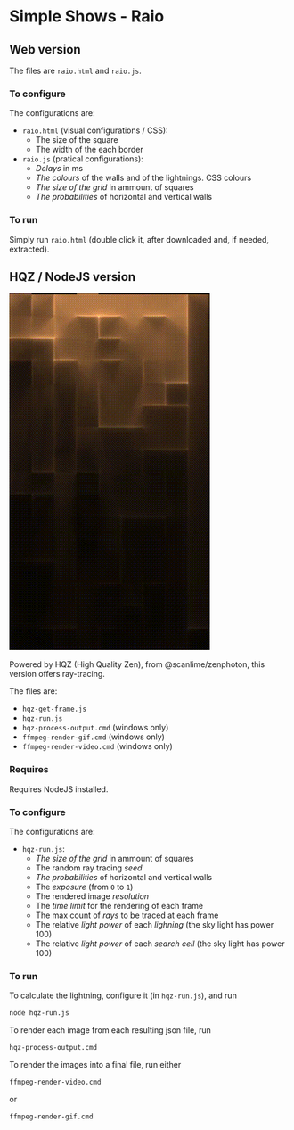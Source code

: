 # Simple Shows - Raio

## Web version

The files are `raio.html` and `raio.js`.

### To configure

The configurations are:

+ `raio.html` (visual configurations / CSS):
  + The size of the square
  + The width of the each border
+ `raio.js` (pratical configurations):
  + *Delays* in ms
  + *The colours* of the walls and of the lightnings. CSS colours
  + *The size of the grid* in ammount of squares
  + *The probabilities* of horizontal and vertical walls

### To run

Simply run `raio.html` (double click it, after downloaded and, if needed, extracted).

## HQZ / NodeJS version

![GIF of the rendered version](saida-5.gif)

Powered by HQZ (High Quality Zen), from @scanlime/zenphoton, this version offers ray-tracing.

The files are:

+ `hqz-get-frame.js`
+ `hqz-run.js`
+ `hqz-process-output.cmd` (windows only)
+ `ffmpeg-render-gif.cmd` (windows only)
+ `ffmpeg-render-video.cmd` (windows only)

### Requires

Requires NodeJS installed.

### To configure

The configurations are:

+ `hqz-run.js`:
  + *The size of the grid* in ammount of squares
  + The random ray tracing *seed*
  + *The probabilities* of horizontal and vertical walls
  + The *exposure* (from `0` to `1`)
  + The rendered image *resolution*
  + The *time limit* for the rendering of each frame
  + The max count of *rays* to be traced at each frame
  + The relative *light power* of each *lighning* (the sky light has power 100)
  + The relative *light power* of each *search cell* (the sky light has power 100)

### To run

To calculate the lightning, configure it (in `hqz-run.js`), and run

```sh
node hqz-run.js
```

To render each image from each resulting json file, run

```sh
hqz-process-output.cmd
```

To render the images into a final file, run either

```sh
ffmpeg-render-video.cmd
```

or

```sh
ffmpeg-render-gif.cmd
```
